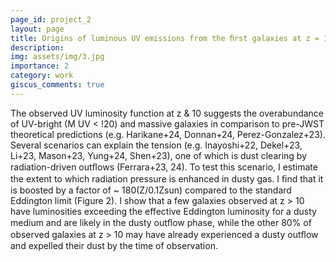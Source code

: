 ```yaml
---
page_id: project_2
layout: page
title: Origins of luminous UV emissions from the ﬁrst galaxies at z = 15 - 10
description: 
img: assets/img/3.jpg
importance: 2
category: work
giscus_comments: true
---
```


The observed UV luminosity function at z & 10 suggests the overabundance of UV-bright (M UV < !20) and massive galaxies in comparison to pre-JWST theoretical predictions (e.g. Harikane+24, Donnan+24, Perez-Gonzalez+23). Several scenarios can explain the tension (e.g. Inayoshi+22, Dekel+23, Li+23, Mason+23, Yung+24, Shen+23), one of which is dust clearing by radiation-driven outﬂows (Ferrara+23, 24). To test this scenario, I estimate the extent to which radiation pressure is enhanced in dusty gas. I ﬁnd that it is boosted by a factor of ~ 180(Z/0.1Zsun) compared to the standard Eddington limit (Figure 2). I show that a few galaxies observed at z > 10 have luminosities exceeding the effective Eddington luminosity for a dusty medium and are likely in the dusty outﬂow phase, while the other 80% of observed galaxies at z > 10 may have already experienced a dusty outﬂow and expelled their dust by the time of observation.
